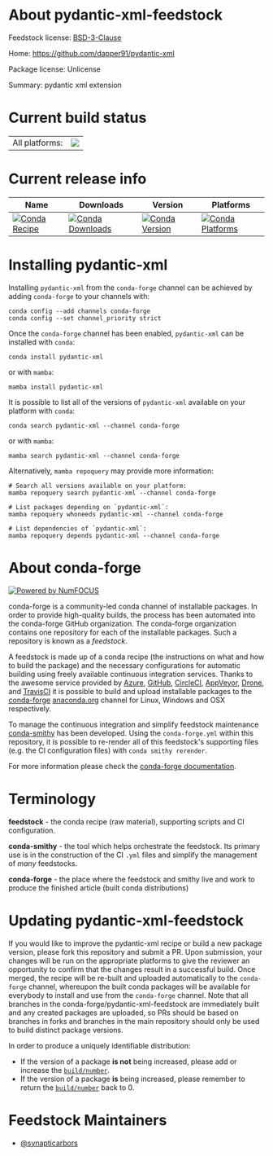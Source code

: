 About pydantic-xml-feedstock
============================

Feedstock license: [BSD-3-Clause](https://github.com/conda-forge/pydantic-xml-feedstock/blob/main/LICENSE.txt)

Home: https://github.com/dapper91/pydantic-xml

Package license: Unlicense

Summary: pydantic xml extension

Current build status
====================


<table><tr><td>All platforms:</td>
    <td>
      <a href="https://dev.azure.com/conda-forge/feedstock-builds/_build/latest?definitionId=24997&branchName=main">
        <img src="https://dev.azure.com/conda-forge/feedstock-builds/_apis/build/status/pydantic-xml-feedstock?branchName=main">
      </a>
    </td>
  </tr>
</table>

Current release info
====================

| Name | Downloads | Version | Platforms |
| --- | --- | --- | --- |
| [![Conda Recipe](https://img.shields.io/badge/recipe-pydantic--xml-green.svg)](https://anaconda.org/conda-forge/pydantic-xml) | [![Conda Downloads](https://img.shields.io/conda/dn/conda-forge/pydantic-xml.svg)](https://anaconda.org/conda-forge/pydantic-xml) | [![Conda Version](https://img.shields.io/conda/vn/conda-forge/pydantic-xml.svg)](https://anaconda.org/conda-forge/pydantic-xml) | [![Conda Platforms](https://img.shields.io/conda/pn/conda-forge/pydantic-xml.svg)](https://anaconda.org/conda-forge/pydantic-xml) |

Installing pydantic-xml
=======================

Installing `pydantic-xml` from the `conda-forge` channel can be achieved by adding `conda-forge` to your channels with:

```
conda config --add channels conda-forge
conda config --set channel_priority strict
```

Once the `conda-forge` channel has been enabled, `pydantic-xml` can be installed with `conda`:

```
conda install pydantic-xml
```

or with `mamba`:

```
mamba install pydantic-xml
```

It is possible to list all of the versions of `pydantic-xml` available on your platform with `conda`:

```
conda search pydantic-xml --channel conda-forge
```

or with `mamba`:

```
mamba search pydantic-xml --channel conda-forge
```

Alternatively, `mamba repoquery` may provide more information:

```
# Search all versions available on your platform:
mamba repoquery search pydantic-xml --channel conda-forge

# List packages depending on `pydantic-xml`:
mamba repoquery whoneeds pydantic-xml --channel conda-forge

# List dependencies of `pydantic-xml`:
mamba repoquery depends pydantic-xml --channel conda-forge
```


About conda-forge
=================

[![Powered by
NumFOCUS](https://img.shields.io/badge/powered%20by-NumFOCUS-orange.svg?style=flat&colorA=E1523D&colorB=007D8A)](https://numfocus.org)

conda-forge is a community-led conda channel of installable packages.
In order to provide high-quality builds, the process has been automated into the
conda-forge GitHub organization. The conda-forge organization contains one repository
for each of the installable packages. Such a repository is known as a *feedstock*.

A feedstock is made up of a conda recipe (the instructions on what and how to build
the package) and the necessary configurations for automatic building using freely
available continuous integration services. Thanks to the awesome service provided by
[Azure](https://azure.microsoft.com/en-us/services/devops/), [GitHub](https://github.com/),
[CircleCI](https://circleci.com/), [AppVeyor](https://www.appveyor.com/),
[Drone](https://cloud.drone.io/welcome), and [TravisCI](https://travis-ci.com/)
it is possible to build and upload installable packages to the
[conda-forge](https://anaconda.org/conda-forge) [anaconda.org](https://anaconda.org/)
channel for Linux, Windows and OSX respectively.

To manage the continuous integration and simplify feedstock maintenance
[conda-smithy](https://github.com/conda-forge/conda-smithy) has been developed.
Using the ``conda-forge.yml`` within this repository, it is possible to re-render all of
this feedstock's supporting files (e.g. the CI configuration files) with ``conda smithy rerender``.

For more information please check the [conda-forge documentation](https://conda-forge.org/docs/).

Terminology
===========

**feedstock** - the conda recipe (raw material), supporting scripts and CI configuration.

**conda-smithy** - the tool which helps orchestrate the feedstock.
                   Its primary use is in the construction of the CI ``.yml`` files
                   and simplify the management of *many* feedstocks.

**conda-forge** - the place where the feedstock and smithy live and work to
                  produce the finished article (built conda distributions)


Updating pydantic-xml-feedstock
===============================

If you would like to improve the pydantic-xml recipe or build a new
package version, please fork this repository and submit a PR. Upon submission,
your changes will be run on the appropriate platforms to give the reviewer an
opportunity to confirm that the changes result in a successful build. Once
merged, the recipe will be re-built and uploaded automatically to the
`conda-forge` channel, whereupon the built conda packages will be available for
everybody to install and use from the `conda-forge` channel.
Note that all branches in the conda-forge/pydantic-xml-feedstock are
immediately built and any created packages are uploaded, so PRs should be based
on branches in forks and branches in the main repository should only be used to
build distinct package versions.

In order to produce a uniquely identifiable distribution:
 * If the version of a package **is not** being increased, please add or increase
   the [``build/number``](https://docs.conda.io/projects/conda-build/en/latest/resources/define-metadata.html#build-number-and-string).
 * If the version of a package **is** being increased, please remember to return
   the [``build/number``](https://docs.conda.io/projects/conda-build/en/latest/resources/define-metadata.html#build-number-and-string)
   back to 0.

Feedstock Maintainers
=====================

* [@synapticarbors](https://github.com/synapticarbors/)

